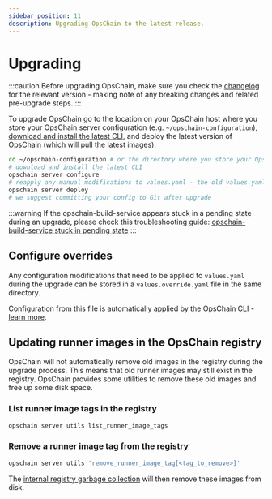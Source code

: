```yaml
---
sidebar_position: 11
description: Upgrading OpsChain to the latest release.
---
```


# Upgrading

:::caution
Before upgrading OpsChain, make sure you check the [changelog](/docs/changelog) for the relevant version - making note of any breaking changes and related pre-upgrade steps.
:::

To upgrade OpsChain go to the location on your OpsChain host where you store your OpsChain server configuration (e.g. `~/opschain-configuration`), [download and install the latest CLI](/docs/reference/cli.md#installation), and deploy the latest version of OpsChain (which will pull the latest images).

```bash
cd ~/opschain-configuration # or the directory where you store your OpsChain server configuration
# download and install the latest CLI
opschain server configure
# reapply any manual modifications to values.yaml - the old values.yaml will be stored as a backup by the configure script, alternatively a values.override.yaml file could be used
opschain server deploy
# we suggest committing your config to Git after upgrade
```

:::warning
If the opschain-build-service appears stuck in a pending state during an upgrade, please check this troubleshooting guide: [opschain-build-service stuck in pending state](/docs/troubleshooting.md#opschain-build-service-pod-stuck-in-pending-state-during-an-upgrade)
:::

## Configure overrides

Any configuration modifications that need to be applied to `values.yaml` during the upgrade can be stored in a `values.override.yaml` file in the same directory.

Configuration from this file is automatically applied by the OpsChain CLI - [learn more](/docs/reference/cli.md#configuration-overrides).

## Updating runner images in the OpsChain registry

OpsChain will not automatically remove old images in the registry during the upgrade process. This means that old runner images may still exist in the registry. OpsChain provides some utilities to remove these old images and free up some disk space.

### List runner image tags in the registry

```bash
opschain server utils list_runner_image_tags
```

### Remove a runner image tag from the registry

```bash
opschain server utils 'remove_runner_image_tag[<tag_to_remove>]'
```

The [internal registry garbage collection](/docs/operations/maintenance/container-image-cleanup.md#internal-registry-garbage-collection) will then remove these images from disk.
